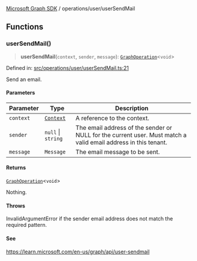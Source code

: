 [Microsoft Graph SDK](../../modules.md) / operations/user/userSendMail

## Functions

### userSendMail()

> **userSendMail**(`context`, `sender`, `message`): [`GraphOperation`](../../models/GraphOperation.md#graphoperation)\<`void`\>

Defined in: [src/operations/user/userSendMail.ts:21](https://github.com/Future-Secure-AI/microsoft-graph/blob/6f587d043e8277194e9b2feca914ab2cba9d258d/src/operations/user/userSendMail.ts#L21)

Send an email.

#### Parameters

| Parameter | Type | Description |
| ------ | ------ | ------ |
| `context` | [`Context`](../../models/Context.md#context) | A reference to the context. |
| `sender` | `null` \| `string` | The email address of the sender or NULL for the current user. Must match a valid email address in this tenant. |
| `message` | `Message` | The email message to be sent. |

#### Returns

[`GraphOperation`](../../models/GraphOperation.md#graphoperation)\<`void`\>

Nothing.

#### Throws

InvalidArgumentError if the sender email address does not match the required pattern.

#### See

https://learn.microsoft.com/en-us/graph/api/user-sendmail
